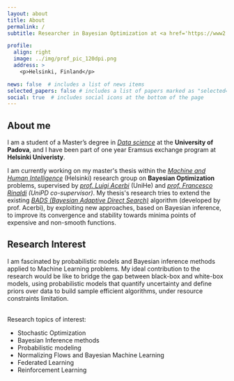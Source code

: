 ```yaml
---
layout: about
title: About
permalink: /
subtitle: Researcher in Bayesian Optimization at <a href='https://www2.helsinki.fi/en/researchgroups/machine-and-human-intelligence'>Machine and Human Intelligence Lab</a>.<br>Currently contributing to <a href='https://papers.nips.cc/paper/2017/hash/df0aab058ce179e4f7ab135ed4e641a9-Abstract.html'>BADS</a>.<br><strong>[Looking for a PhD]</strong>.

profile:
  align: right
  image: ../img/prof_pic_120dpi.png
  address: >
    <p>Helsinki, Finland</p>

news: false  # includes a list of news items
selected_papers: false # includes a list of papers marked as "selected={true}"
social: true  # includes social icons at the bottom of the page
---
```


**About me**
---

I am a student of a Master’s degree in *[Data science](https://datascience.math.unipd.it/curricula/machine-learning-for-intelligent-systems/)* at the **University of Padova**, and I have been part of one year Eramsus exchange program at **Helsinki Univeristy**.

I am currently working on my master's thesis within the *[Machine and Human Intelligence](https://www2.helsinki.fi/en/researchgroups/machine-and-human-intelligence)* (Helsinki) research group on **Bayesian Optimization** problems, supervised by *[prof. Luigi Acerbi](http://luigiacerbi.com/)* (UniHe) and *[prof. Francesco Rinaldi](https://www.math.unipd.it/~rinaldi/) (UniPD co-supervisor)*. My thesis's research tries to extend the existing *[BADS (Bayesian Adaptive Direct Search)](https://papers.nips.cc/paper/2017/hash/df0aab058ce179e4f7ab135ed4e641a9-Abstract.html)* algorithm (developed by prof. Acerbi), by exploiting new approaches, based on Bayesian inference, to improve its convergence and stability towards minima points of expensive and non-smooth functions. 

**Research Interest**
---

I am fascinated by probabilistic models and Bayesian inference methods applied to Machine Learning problems.
My ideal contribution to the research would be like to bridge the gap between black-box and white-box models, using probabilistic models that quantify uncertainty and define priors over data to build sample efficient algorithms, under resource constraints limitation.<br/><br/>

Research topics of interest:

  * Stochastic Optimization
  * Bayesian Inference methods
  * Probabilistic modeling
  * Normalizing Flows and Bayesian Machine Learning
  * Federated Learning
  * Reinforcement Learning